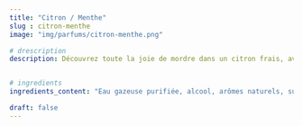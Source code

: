 ```yaml
---
title: "Citron / Menthe"
slug : citron-menthe
image: "img/parfums/citron-menthe.png"

# drescription
description: Découvrez toute la joie de mordre dans un citron frais, avec une finale au goût lisse et propre. Cette saveur d'agrumes déborde du goût préféré des amateurs et de la douceur naturelle du fruit.


# ingredients
ingredients_content: "Eau gazeuse purifiée, alcool, arômes naturels, sucre de canne, acide citrique, concentré de jus de mandarine naturel, citrate de sodium."

draft: false
---
```


